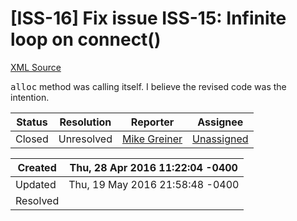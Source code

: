 # [ISS-16] Fix issue ISS-15: Infinite loop on connect()

[XML Source](../xml/ISS-16.xml)
<p><p><tt>alloc</tt> method was calling itself. I believe the revised code was the intention.</p></p>





Status|Resolution|Reporter|Assignee
------|----------|--------|--------
Closed|Unresolved|[Mike Greiner](mgreiner)|[Unassigned]($-1)





Created|Thu, 28 Apr 2016 11:22:04 -0400
-------|--------------
Updated|Thu, 19 May 2016 21:58:48 -0400
Resolved|




